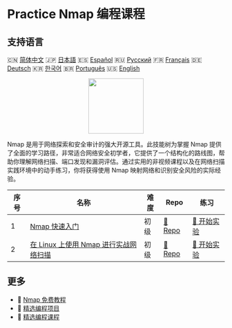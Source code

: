 # Practice Nmap 编程课程

## 支持语言

🇨🇳 [简体中文](README_zh.md) 🇯🇵 [日本語](README_ja.md) 🇪🇸 [Español](README_es.md) 🇷🇺 [Русский](README_ru.md) 🇫🇷 [Français](README_fr.md) 🇩🇪 [Deutsch](README_de.md) 🇰🇷 [한국어](README_ko.md) 🇧🇷 [Português](README_pt.md) 🇺🇸 [English](README.md) 

<div align="center">
<img width="128px" src="https://file.labex.io/path/pPoL1KPkCT9I.png">
</div>

Nmap 是用于网络探索和安全审计的强大开源工具。此技能树为掌握 Nmap 提供了全面的学习路径，非常适合网络安全初学者，它提供了一个结构化的路线图，帮助你理解网络扫描、端口发现和漏洞评估。通过实用的非视频课程以及在网络扫描实践环境中的动手练习，你将获得使用 Nmap 映射网络和识别安全风险的实际经验。

|   序号 | 名称                                                                                                              | 难度   | Repo                                                                                  | 练习                                                                                    |
|--------|-------------------------------------------------------------------------------------------------------------------|--------|---------------------------------------------------------------------------------------|-----------------------------------------------------------------------------------------|
|      1 | [Nmap 快速入门](https://labex.io/zh/courses/quick-start-with-nmap)                                                | 初级   | [🔗 Repo](https://github.com/labex-labs/quick-start-with-nmap)                        | [🚀 开始实验](https://labex.io/zh/courses/quick-start-with-nmap)                        |
|      2 | [在 Linux 上使用 Nmap 进行实战网络扫描](https://labex.io/zh/courses/hands-on-network-scanning-with-nmap-on-linux) | 初级   | [🔗 Repo](https://github.com/labex-labs/hands-on-network-scanning-with-nmap-on-linux) | [🚀 开始实验](https://labex.io/zh/courses/hands-on-network-scanning-with-nmap-on-linux) |

## 更多

- 🔗 [Nmap 免费教程](https://github.com/labex-labs/nmap-free-tutorials)
- 🔗 [精选编程项目](https://github.com/labex-labs/awesome-programming-projects)
- 🔗 [精选编程课程](https://github.com/labex-labs/awesome-programming-courses)

